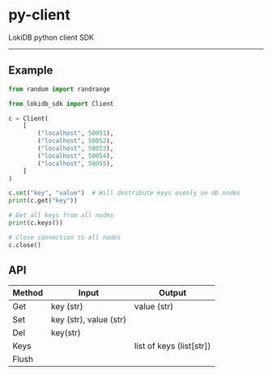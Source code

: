 # py-client
 LokiDB python client SDK

---

## Example
```python
from random import randrange

from lokidb_sdk import Client

c = Client(
    [
        ("localhost", 50051),
        ("localhost", 50052),
        ("localhost", 50053),
        ("localhost", 50054),
        ("localhost", 50055),
    ]
)

c.set("key", "value")  # Will destribute keys evenly on db nodes
print(c.get("key"))

# Get all keys from all nodes
print(c.keys())

# Close connection to all nodes
c.close()

```

## API
| Method | Input                  | Output                   |
|--------|------------------------|--------------------------|
| Get    | key (str)              | value (str)              |
| Set    | key (str), value (str) |                          |
| Del    | key(str)               |                          |
| Keys   |                        | list of keys (list[str]) |
| Flush  |                        |                          |